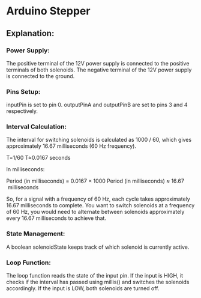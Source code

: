 # Arduino Stepper

## Explanation:

### Power Supply:

The positive terminal of the 12V power supply is connected to the positive terminals of both solenoids.
The negative terminal of the 12V power supply is connected to the ground.

### Pins Setup:
inputPin is set to pin 0.
outputPinA and outputPinB are set to pins 3 and 4 respectively.

### Interval Calculation:
The interval for switching solenoids is calculated as 1000 / 60, which gives approximately 16.67 milliseconds (60 Hz frequency).

T=1/60
T≈0.0167 seconds

In milliseconds:

Period (in milliseconds) = 0.0167 × 1000
Period (in milliseconds) ≈ 16.67  milliseconds

So, for a signal with a frequency of 60 Hz, each cycle takes approximately 16.67 milliseconds to complete.
You want to switch solenoids at a frequency of 60 Hz, you would need to alternate between solenoids approximately every 16.67 milliseconds to achieve that.

### State Management:
A boolean solenoidState keeps track of which solenoid is currently active.

### Loop Function:
The loop function reads the state of the input pin.
If the input is HIGH, it checks if the interval has passed using millis() and switches the solenoids accordingly.
If the input is LOW, both solenoids are turned off.